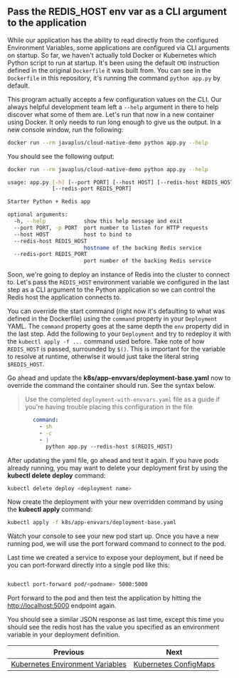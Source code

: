 ## Pass the REDIS_HOST env var as a CLI argument to the application

While our application has the ability to read directly from the configured Environment Variables, some applications are configured via CLI arguments on startup.  So far, we haven't actually told Docker or Kubernetes which Python script to run at startup.  It's been using the default `CMD` instruction defined in the original `Dockerfile` it was built from.  You can see in the `Dockerfile` in this repository, it's running the command `python app.py` by default.

This program actually accepts a few configuration values on the CLI.  Our always helpful development team left a `--help` argument in there to help discover what some of them are.  Let's run that now in a new container using Docker.  It only needs to run long enough to give us the output.  In a new console window, run the following:

```bash
docker run --rm javaplus/cloud-native-demo python app.py --help
```

You should see the following output:

```bash
docker run --rm javaplus/cloud-native-demo python app.py --help

usage: app.py [-h] [--port PORT] [--host HOST] [--redis-host REDIS_HOST]
              [--redis-port REDIS_PORT]

Starter Python + Redis app

optional arguments:
  -h, --help            show this help message and exit
  --port PORT, -p PORT  port number to listen for HTTP requests
  --host HOST           host to bind to
  --redis-host REDIS_HOST
                        hostname of the backing Redis service
  --redis-port REDIS_PORT
                        port number of the backing Redis service
```

Soon, we're going to deploy an instance of Redis into the cluster to connect to.  Let's pass the `REDIS_HOST` environment variable we configured in the last step as a CLI argument to the Python application so we can control the Redis host the application connects to.

You can override the start command (right now it's defaulting to what was defined in the Dockerfile) using the `command` property in your `Deployment` YAML.  The `command` property goes at the same depth the `env` property did in the last step.  Add the following to your `Deployment` and try to redeploy it with the `kubectl apply -f ...` command used before.  Take note of how `REDIS_HOST` is passed, surrounded by `$()`.  This is important for the variable to resolve at runtime, otherwise it would just take the literal string `$REDIS_HOST`.

Go ahead and update the **k8s/app-envvars/deployment-base.yaml** now to override the command the container should run.  See the syntax below.

> Use the completed `deployment-with-envvars.yaml` file as a guide if you're having trouble placing this configuration in the file.


```yaml
        command:
          - sh
          - -c
          - |
            python app.py --redis-host $(REDIS_HOST)
```

After updating the yaml file, go ahead and test it again.
If you have pods already running, you may want to delete your deployment first by using the  **kubectl delete deploy** command:
```bash
kubectl delete deploy <deployment name>
```
Now create the deployment with your new overridden command by using the **kubectl apply** command:

```bash
kubectl apply -f k8s/app-envvars/deployment-base.yaml
``` 
Watch your console to see your new pod start up.  Once you have a new running pod, we will use the port forward command to connect to the pod.

Last time we created a service to expose your deployment, but if need be you can port-forward directly into a single pod like this:
```bash

kubectl port-forward pod/<podname> 5000:5000
```
Port forward to the pod and then test the application by hitting the [http://localhost:5000](http://localhost:5000) endpoint again.

You should see a similar JSON response as last time, except this time you should see the redis host has the value you specified as an environment variable in your deployment definition.

Previous | Next
--- | ---
[Kubernetes Environment Variables](labs/4_/kube_env_vars.md) | [Kubernetes ConfigMaps](labs/6_kube_config_maps.md)